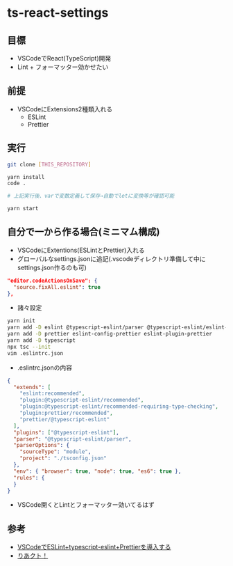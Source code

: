 # ts-react-settings
## 目標
- VSCodeでReact(TypeScript)開発
- Lint + フォーマッター効かせたい
## 前提
- VSCodeにExtensions2種類入れる
  - ESLint
  - Prettier
## 実行
```xxx.sh
git clone [THIS_REPOSITORY]

yarn install
code .

# 上記実行後、varで変数定義して保存→自動でletに変換等が確認可能

yarn start
```
## 自分で一から作る場合(ミニマム構成)
- VSCodeにExtentions(ESLintとPrettier)入れる
- グローバルなsettings.jsonに追記(.vscodeディレクトリ準備して中にsettings.json作るのも可)
```xxx.json
"editor.codeActionsOnSave": {
  "source.fixAll.eslint": true
},
```
- 諸々設定
```xxx.sh
yarn init
yarn add -D eslint @typescript-eslint/parser @typescript-eslint/eslint-plugin
yarn add -D prettier eslint-config-prettier eslint-plugin-prettier
yarn add -D typescript
npx tsc --init
vim .eslintrc.json
```
- .eslintrc.jsonの内容
```xxx.json
{
  "extends": [
    "eslint:recommended",
    "plugin:@typescript-eslint/recommended",
    "plugin:@typescript-eslint/recommended-requiring-type-checking",
    "plugin:prettier/recommended",
    "prettier/@typescript-eslint"
  ],
  "plugins": ["@typescript-eslint"],
  "parser": "@typescript-eslint/parser",
  "parserOptions": {
    "sourceType": "module",
    "project": "./tsconfig.json"
  },
  "env": { "browser": true, "node": true, "es6": true },
  "rules": {
  }
}
```
- VSCode開くとLintとフォーマッター効いてるはず
## 参考
- [VSCodeでESLint+typescript-eslint+Prettierを導入する](https://qiita.com/madono/items/a134e904e891c5cb1d20)
- [りあクト！](https://github.com/oukayuka/ReactBeginnersBook-2.0/tree/master/06-lint/03-mysetting)
